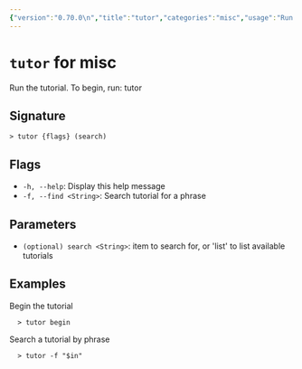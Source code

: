 ```yaml
---
{"version":"0.70.0\n","title":"tutor","categories":"misc","usage":"Run the tutorial. To begin, run: tutor\n"}
---
```

<!-- THIS FILE IS GENERATED BY update_book_commands.cjs USING NUSHELL'S HELP COMMANDS.
REFRAIN FROM EDITING IT MANUALLY.-->
# <code>tutor</code> for misc

<div class='command-title'>Run the tutorial. To begin, run: tutor</div>

## Signature

```> tutor {flags} (search)```

## Flags

 * ```-h, --help```: Display this help message
 * ```-f, --find <String>```: Search tutorial for a phrase
## Parameters

 * ```(optional) search <String>```: item to search for, or 'list' to list available tutorials
## Examples

  Begin the tutorial
```shell
  > tutor begin
```
  Search a tutorial by phrase
```shell
  > tutor -f "$in"
```



